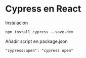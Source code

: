 # Cypress en React

Instalación

```
npm install cypress --save-dev
```

Añadir script en package.json

```
"cypress:open": "cypress open"
```



